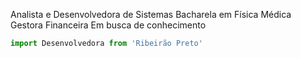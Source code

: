 Analista e Desenvolvedora de Sistemas Bacharela em Física Médica Gestora Financeira Em busca de conhecimento
```js
import Desenvolvedora from 'Ribeirão Preto'
